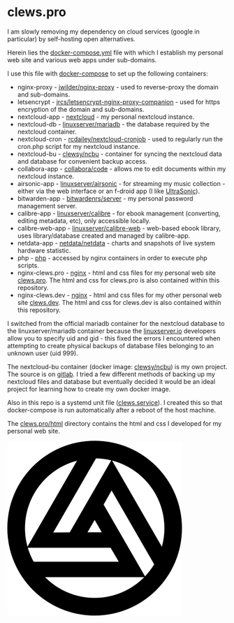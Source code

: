 # clews.pro

I am slowly removing my dependency on cloud services (google in particular) by self-hosting open alternatives.

Herein lies the [docker-compose.yml][link_repo_docker-compose.yml] file with which I establish my personal web site and various web apps under sub-domains.

I use this file with [docker-compose][link_web_docker-compose] to set up the following containers:
* nginx-proxy - [jwilder/nginx-proxy][link_dockerhub_jwilder_nginx-proxy] - used to reverse-proxy the  domain and sub-domains.
* letsencrypt - [jrcs/letsencrypt-nginx-proxy-companion][link_dockerhub_jrcs_letsencrypt] - used for https encryption of the domain and sub-domains.
* nextcloud-app - [nextcloud][link_dockerhub_nextcloud] - my personal nextcloud instance.
* nextcloud-db - [linuxserver/mariadb][link_dockerhub_linuxserver_mariadb] - the database required by the nextcloud container.
* nextcloud-cron - [rcdailey/nextcloud-cronjob][link_dockerhub_rcdailey_nextcloud-cronjob] - used to regularly run the cron.php script for my nextcloud instance.
* nextcloud-bu - [clewsy/ncbu][link_dockerhub_clewsy_ncbu] - container for syncing the nextcloud data and database for convenient backup access.
* collabora-app - [collabora/code][link_dockerhub_collabora_code] - allows me to edit documents within my nextcloud instance.
* airsonic-app - [linuxserver/airsonic][link_dockerhub_linuxserver_airsonic] - for streaming my music collection - either via the web interface or an f-droid app (I like [UltraSonic][link_web_ultrasonic]).
* bitwarden-app - [bitwardenrs/server][link_dockerhub_bitwardenrs_server] - my personal password management server.
* calibre-app - [linuxserver/calibre][link_dockerhub_linuxserver_calibre] - for ebook management (converting, editing metadata, etc), only accessible locally.
* calibre-web-app - [linuxserver/calibre-web][link_dockerhub_linuxserver_calibre-web] - web-based ebook library, uses library/database created and managed by calibre-app.
* netdata-app - [netdata/netdata][link_dockerhub_netdata] - charts and snapshots of live system hardware statistic.
* php - [php][link_dockerhub_php] - accessed by nginx containers in order to execute php scripts.
* nginx-clews.pro - [nginx][link_dockerhub_nginx] - html and css files for my personal web site [clews.pro][link_clews].  The html and css for clews.pro is also contained within this repository.
* nginx-clews.dev - [nginx][link_dockerhub_nginx] - html and css files for my other personal web site [clews.dev][link_clews.dev].  The html and css for clews.dev is also contained within this repository.

I switched from the official mariadb container for the nextcloud database to the linuxserver/mariadb container because the [linuxserver.io][link_web_linuxserver] developers allow you to specify uid and gid - this fixed the errors I encountered when attempting to create physical backups of database files belonging to an unknown user (uid 999).

The nextcloud-bu container (docker image: [clewsy/ncbu][link_dockerhub_clewsy_ncbu]) is my own project.  The source is on [gitlab][link_gitlab_clewsy_ncbu].  I tried a few different methods of backing up my nextcloud files and database but eventually decided it would be an ideal project for learning how to create my own docker image.

Also in this repo is a systemd unit file ([clews.service][link_repo_clews.service]).  I created this so that docker-compose is run automatically after a reboot of the host machine.

The [clews.pro/html][link_repo_html] directory contains the html and css I developed for my personal web site.

![clews.pro][image_clews.pro]

[link_dockerhub_jwilder_nginx-proxy]:https://hub.docker.com/r/jwilder/nginx-proxy
[link_dockerhub_jrcs_letsencrypt]:https://hub.docker.com/r/jrcs/letsencrypt-nginx-proxy-companion
[link_dockerhub_nextcloud]:https://hub.docker.com/_/nextcloud
[link_dockerhub_linuxserver_mariadb]:https://hub.docker.com/r/linuxserver/mariadb
[link_dockerhub_rcdailey_nextcloud-cronjob]:https://hub.docker.com/r/rcdailey/nextcloud-cronjob
[link_dockerhub_clewsy_ncbu]:https://hub.docker.com/r/clewsy/ncbu
[link_dockerhub_collabora_code]:https://hub.docker.com/r/collabora/code
[link_dockerhub_linuxserver_airsonic]:https://hub.docker.com/r/linuxserver/airsonic
[link_dockerhub_bitwardenrs_server]:https://hub.docker.com/r/bitwardenrs/server
[link_dockerhub_linuxserver_calibre]:https://hub.docker.com/r/linuxserver/calibre
[link_dockerhub_linuxserver_calibre-web]:https://hub.docker.com/r/linuxserver/calibre-web
[link_dockerhub_netdata]:https://hub.docker.com/r/netdata/netdata
[link_dockerhub_php]:https://hub.docker.com/_/php
[link_dockerhub_nginx]:https://hub.docker.com/_/nginx
[link_web_docker-compose]:https://docs.docker.com/compose/
[link_web_ultrasonic]:https://f-droid.org/en/packages/org.moire.ultrasonic/
[link_web_linuxserver]:https://www.linuxserver.io/
[link_gitlab_clewsy_ncbu]:https://gitlab.com/clewsy/ncbu
[link_repo_docker-compose.yml]:docker-compose.yml
[link_repo_clews.service]:clews.service
[link_repo_html]:clews.pro/html
[link_clews]:https://clews.pro
[link_clews.dev]:https://clews.dev

[image_clews.pro]:clews.pro/html/images/clews_logo.png
